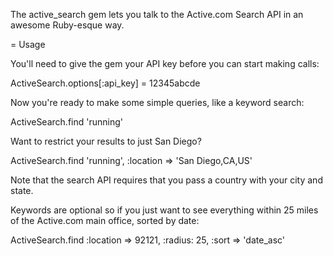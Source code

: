 The active_search gem lets you talk to the Active.com Search API in an awesome Ruby-esque way.

= Usage

You'll need to give the gem your API key before you can start making calls:

  ActiveSearch.options[:api_key] = 12345abcde
  
Now you're ready to make some simple queries, like a keyword search:

  ActiveSearch.find 'running'
  
Want to restrict your results to just San Diego?

  ActiveSearch.find 'running', :location => 'San Diego,CA,US'
  
Note that the search API requires that you pass a country with your city and state.
  
Keywords are optional so if you just want to see everything within 25 miles 
of the Active.com main office, sorted by date:

  ActiveSearch.find :location => 92121, :radius: 25, :sort => 'date_asc'
  